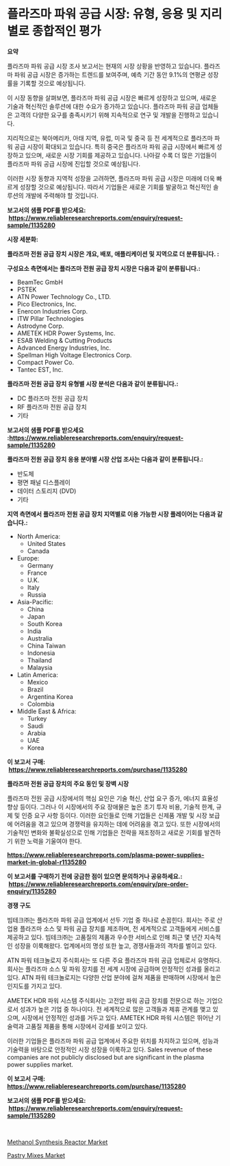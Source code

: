 <p><h1>플라즈마 파워 공급 시장: 유형, 응용 및 지리별로 종합적인 평가</h1></p><p><strong>요약</strong></p>
<p><p>플라즈마 파워 공급 시장 조사 보고서는 현재의 시장 상황을 반영하고 있습니다. 플라즈마 파워 공급 시장은 증가하는 트렌드를 보여주며, 예측 기간 동안 9.1%의 연평균 성장률을 기록할 것으로 예상됩니다. </p><p>이 시장 동향을 살펴보면, 플라즈마 파워 공급 시장은 빠르게 성장하고 있으며, 새로운 기술과 혁신적인 솔루션에 대한 수요가 증가하고 있습니다. 플라즈마 파워 공급 업체들은 고객의 다양한 요구를 충족시키기 위해 지속적으로 연구 및 개발을 진행하고 있습니다.</p><p>지리적으로는 북아메리카, 아태 지역, 유럽, 미국 및 중국 등 전 세계적으로 플라즈마 파워 공급 시장이 확대되고 있습니다. 특히 중국은 플라즈마 파워 공급 시장에서 빠르게 성장하고 있으며, 새로운 시장 기회를 제공하고 있습니다. 나아갈 수록 더 많은 기업들이 플라즈마 파워 공급 시장에 진입할 것으로 예상됩니다.</p><p>이러한 시장 동향과 지역적 성장을 고려하면, 플라즈마 파워 공급 시장은 미래에 더욱 빠르게 성장할 것으로 예상됩니다. 따라서 기업들은 새로운 기회를 발굴하고 혁신적인 솔루션의 개발에 주력해야 할 것입니다.</p></p>
<p><strong>보고서의 샘플 PDF를 받으세요: &nbsp;<a href="https://www.reliableresearchreports.com/enquiry/request-sample/1135280">https://www.reliableresearchreports.com/enquiry/request-sample/1135280</a></strong></p>
<p><strong>시장 세분화:</strong></p>
<p><strong> 플라즈마 전원 공급 장치 시장은 개요, 배포, 애플리케이션 및 지역으로 더 분류됩니다. :</strong></p>
<p><strong>구성요소 측면에서는 플라즈마 전원 공급 장치 시장은 다음과 같이 분류됩니다.:</strong></p>
<p><ul><li>BeamTec GmbH</li><li>PSTEK</li><li>ATN Power Technology Co., LTD.</li><li>Pico Electronics, Inc.</li><li>Enercon Industries Corp.</li><li>ITW Pillar Technologies</li><li>Astrodyne Corp.</li><li>AMETEK HDR Power Systems, Inc.</li><li>ESAB Welding & Cutting Products</li><li>Advanced Energy Industries, Inc.</li><li>Spellman High Voltage Electronics Corp.</li><li>Compact Power Co.</li><li>Tantec EST, Inc.</li></ul></p>
<p><strong> 플라즈마 전원 공급 장치 유형별 시장 분석은 다음과 같이 분류됩니다.:</strong></p>
<p><ul><li>DC 플라즈마 전원 공급 장치</li><li>RF 플라즈마 전원 공급 장치</li><li>기타</li></ul></p>
<p><strong>보고서의 샘플 PDF를 받으세요 :<a href="https://www.reliableresearchreports.com/enquiry/request-sample/1135280">https://www.reliableresearchreports.com/enquiry/request-sample/1135280</a></strong></p>
<p><strong> 플라즈마 전원 공급 장치 응용 분야별 시장 산업 조사는 다음과 같이 분류됩니다.:</strong></p>
<p><ul><li>반도체</li><li>평면 패널 디스플레이</li><li>데이터 스토리지 (DVD)</li><li>기타</li></ul></p>
<p><strong>지역 측면에서 플라즈마 전원 공급 장치 지역별로 이용 가능한 시장 플레이어는 다음과 같습니다.:</strong></p>
<p><ul>
    <li>
        North America:
        <ul>
            <li>United States</li>
            <li>Canada</li>
        </ul>
    </li>
    <li>
        Europe:
        <ul>
            <li>Germany</li>
            <li>France</li>
            <li>U.K.</li>
            <li>Italy</li>
            <li>Russia</li>
        </ul>
    </li>
    <li>
        Asia-Pacific:
        <ul>
            <li>China</li>
            <li>Japan</li>
            <li>South Korea</li>
            <li>India</li>
            <li>Australia</li>
            <li>China Taiwan</li>
            <li>Indonesia</li>
            <li>Thailand</li>
            <li>Malaysia</li>
        </ul>
    </li>
    <li>
        Latin America:
        <ul>
            <li>Mexico</li>
            <li>Brazil</li>
            <li>Argentina Korea</li>
            <li>Colombia</li>
        </ul>
    </li>
    <li>
        Middle East & Africa:
        <ul>
            <li>Turkey</li>
            <li>Saudi</li>
            <li>Arabia</li>
            <li>UAE</li>
            <li>Korea</li>
        </ul>
    </li>
    </ul></p>
<p><strong>이 보고서 구매: &nbsp;<a href="https://www.reliableresearchreports.com/purchase/1135280">https://www.reliableresearchreports.com/purchase/1135280</a></strong></p>
<p><strong>플라즈마 전원 공급 장치의 주요 동인 및 장벽 시장</strong></p>
<p><p>플라즈마 전원 공급 시장에서의 핵심 요인은 기술 혁신, 산업 요구 증가, 에너지 효율성 향상 등이다. 그러나 이 시장에서의 주요 장애물은 높은 초기 투자 비용, 기술적 한계, 규제 및 인증 요구 사항 등이다. 이러한 요인들로 인해 기업들은 신제품 개발 및 시장 보급에 어려움을 겪고 있으며 경쟁력을 유지하는 데에 어려움을 겪고 있다. 또한 시장에서의 기술적인 변화와 불확실성으로 인해 기업들은 전략을 재조정하고 새로운 기회를 발견하기 위한 노력을 기울여야 한다.</p></p>
<p><strong><a href="https://www.reliableresearchreports.com/plasma-power-supplies-market-in-global-r1135280">https://www.reliableresearchreports.com/plasma-power-supplies-market-in-global-r1135280</a></strong></p>
<p><strong>이 보고서를 구매하기 전에 궁금한 점이 있으면 문의하거나 공유하세요.: &nbsp;<a href="https://www.reliableresearchreports.com/enquiry/pre-order-enquiry/1135280">https://www.reliableresearchreports.com/enquiry/pre-order-enquiry/1135280</a></strong></p>
<p><strong>경쟁 구도</strong></p>
<p><p>빔테크㈜는 플라즈마 파워 공급 업계에서 선두 기업 중 하나로 손꼽힌다. 회사는 주로 산업용 플라즈마 소스 및 파워 공급 장치를 제조하며, 전 세계적으로 고객들에게 서비스를 제공하고 있다. 빔테크㈜는 고품질의 제품과 우수한 서비스로 인해 최근 몇 년간 지속적인 성장을 이룩해왔다. 업계에서의 명성 또한 높고, 경쟁사들과의 격차를 벌이고 있다.</p><p>ATN 파워 테크놀로지 주식회사는 또 다른 주요 플라즈마 파워 공급 업체로서 유명하다. 회사는 플라즈마 소스 및 파워 장치를 전 세계 시장에 공급하며 안정적인 성과를 올리고 있다. ATN 파워 테크놀로지는 다양한 산업 분야에 걸쳐 제품을 판매하며 시장에서 높은 인지도를 가지고 있다.</p><p>AMETEK HDR 파워 시스템 주식회사는 고전압 파워 공급 장치를 전문으로 하는 기업으로서 성과가 높은 기업 중 하나이다. 전 세계적으로 많은 고객들과 제휴 관계를 맺고 있으며, 시장에서 안정적인 성과를 거두고 있다. AMETEK HDR 파워 시스템은 뛰어난 기술력과 고품질 제품을 통해 시장에서 강세를 보이고 있다.</p><p>이러한 기업들은 플라즈마 파워 공급 업계에서 주요한 위치를 차지하고 있으며, 성능과 기술력을 바탕으로 안정적인 시장 성장을 이룩하고 있다. Sales revenue of these companies are not publicly disclosed but are significant in the plasma power supplies market.</p></p>
<p><strong>이 보고서 구매: &nbsp; <a href="https://www.reliableresearchreports.com/purchase/1135280">https://www.reliableresearchreports.com/purchase/1135280</a></strong></p>
<p><strong>보고서의 샘플 PDF를 받으세요: &nbsp;<a href="https://www.reliableresearchreports.com/enquiry/request-sample/1135280">https://www.reliableresearchreports.com/enquiry/request-sample/1135280</a></strong><strong></strong></p>
<p>&nbsp;</p>
<p><p><a href="https://github.com/BryceTownsendr/Market-Research-Report-List-4/blob/main/methanol-synthesis-reactor-market.md">Methanol Synthesis Reactor Market</a></p><p><a href="https://mire-aunt-385.notion.site/Pastry-Mixes-Market-Analysis-and-Sze-Forecasted-for-period-from-2024-to-2031-6f0c105a481c4371b989026ddda8e433">Pastry Mixes Market</a></p></p>